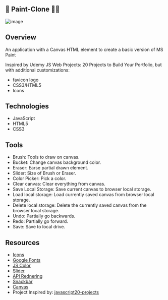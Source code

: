 ## 🎨 Paint-Clone 👩‍🎨 
![image](https://user-images.githubusercontent.com/62185859/119724483-652da880-be34-11eb-87c3-8025dad76687.png)


## Overview
An application with a Canvas HTML element to create a basic version of MS Paint

Inspired by Udemy JS Web Projects: 20 Projects to Build Your Portfolio, but with additional customizations:
- favicon logo
- CSS3/HTML5
- Icons 


## Technologies 
- JavaScript
- HTML5
- CSS3

## Tools
   - Brush:  Tools to draw on canvas.
   - Bucket: Change canvas background color.
   - Eraser: Earse partial drawn element.
   - Slider: Size of Brush or Eraser.
   - Color Picker: Pick a color.
   - Clear canvas: Clear everything from canvas.
   - Save Local Storage: Save current canvas to browser local storage.
   - Load local storage: Load currently saved canvas from browser local storage.
   - Delete local storage: Delete the currently saved canvas from the browser local storage.
   - Undo: Partially go backwards.
   - Redo: Partially go forward.
   - Save: Save to local drive.

## Resources
- [Icons](https://icon-icons.com/)
- [Google Fonts](https://fonts.google.com/)
- [JS Color](https://jscolor.com/)
- [Slider](https://www.w3schools.com/howto/howto_js_rangeslider.asp)
- [API Rednering](https://developer.mozilla.org/en-US/docs/Web/API/CanvasRenderingContext2D)
- [Snackbar](https://www.geeksforgeeks.org/how-to-create-a-snackbar-using-hmtl-css-javascript/) 
- [Canvas](https://developer.mozilla.org/en-US/docs/Web/API/Canvas_API/Tutorial) 
- Project Inspired by: [javascript20-projects](https://github.com/zero-to-mastery/javascript20-projects)

